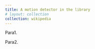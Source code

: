 ```yaml
---
title: A motion detector in the library
# layout: collection
collection: wikipedia
---
```


Para1. 

Para2. 